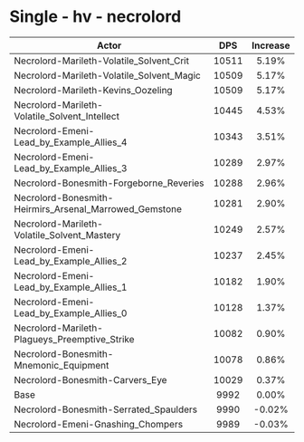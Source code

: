 # Single - hv - necrolord
| Actor | DPS | Increase |
|---|:---:|:---:|
|Necrolord-Marileth-Volatile_Solvent_Crit|10511|5.19%|
|Necrolord-Marileth-Volatile_Solvent_Magic|10509|5.17%|
|Necrolord-Marileth-Kevins_Oozeling|10509|5.17%|
|Necrolord-Marileth-Volatile_Solvent_Intellect|10445|4.53%|
|Necrolord-Emeni-Lead_by_Example_Allies_4|10343|3.51%|
|Necrolord-Emeni-Lead_by_Example_Allies_3|10289|2.97%|
|Necrolord-Bonesmith-Forgeborne_Reveries|10288|2.96%|
|Necrolord-Bonesmith-Heirmirs_Arsenal_Marrowed_Gemstone|10281|2.90%|
|Necrolord-Marileth-Volatile_Solvent_Mastery|10249|2.57%|
|Necrolord-Emeni-Lead_by_Example_Allies_2|10237|2.45%|
|Necrolord-Emeni-Lead_by_Example_Allies_1|10182|1.90%|
|Necrolord-Emeni-Lead_by_Example_Allies_0|10128|1.37%|
|Necrolord-Marileth-Plagueys_Preemptive_Strike|10082|0.90%|
|Necrolord-Bonesmith-Mnemonic_Equipment|10078|0.86%|
|Necrolord-Bonesmith-Carvers_Eye|10029|0.37%|
|Base|9992|0.00%|
|Necrolord-Bonesmith-Serrated_Spaulders|9990|-0.02%|
|Necrolord-Emeni-Gnashing_Chompers|9989|-0.03%|
